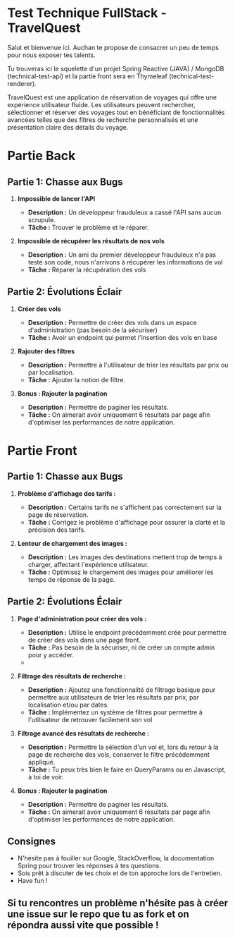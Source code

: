 # Test Technique FullStack - TravelQuest

Salut et bienvenue ici. Auchan te propose de consacrer un peu de temps pour nous exposer tes talents.

Tu trouveras ici le squelette d'un projet Spring Reactive (JAVA) / MongoDB (technical-test-api) et la partie front sera
en Thymeleaf (technical-test-renderer).

TravelQuest est une application de réservation de voyages qui offre une expérience utilisateur fluide. Les utilisateurs
peuvent rechercher, sélectionner et réserver des voyages tout en bénéficiant de fonctionnalités avancées telles que des
filtres de recherche personnalisés et une présentation claire des détails du voyage.

# Partie Back

## Partie 1: Chasse aux Bugs

1. **Impossible de lancer l'API**
    - **Description :** Un développeur frauduleux a cassé l'API sans aucun scrupule.
    - **Tâche :** Trouver le problème et le réparer.

2. **Impossible de récupérer les résultats de nos vols**
    - **Description :** Un ami du premier développeur frauduleux n'a pas testé son code, nous n'arrivons à récupérer les
      informations de vol
    - **Tâche :** Réparer la récupération des vols

## Partie 2: Évolutions Éclair

1. **Créer des vols**
    - **Description :** Permettre de créer des vols dans un espace d'administration (pas besoin de la sécuriser)
    - **Tâche :** Avoir un endpoint qui permet l'insertion des vols en base

2. **Rajouter des filtres**
    - **Description :** Permettre à l'utilisateur de trier les résultats par prix ou par localisation.
    - **Tâche :** Ajouter la notion de filtre.

3. **Bonus : Rajouter la pagination**
    - **Description :** Permettre de paginer les résultats.
    - **Tâche :** On aimerait avoir uniquement 6 résultats par page afin d'optimiser les performances de notre
      application.

# Partie Front

## Partie 1: Chasse aux Bugs

1. **Problème d'affichage des tarifs :**
    - **Description :** Certains tarifs ne s'affichent pas correctement sur la page de réservation.
    - **Tâche :** Corrigez le problème d'affichage pour assurer la clarté et la précision des tarifs.

2. **Lenteur de chargement des images :**
    - **Description :** Les images des destinations mettent trop de temps à charger, affectant l'expérience utilisateur.
    - **Tâche :** Optimisez le chargement des images pour améliorer les temps de réponse de la page.

## Partie 2: Évolutions Éclair

1. **Page d'administration pour créer des vols :**
    - **Description :** Utilise le endpoint précédemment créé pour permettre de créer des vols dans une page front.
    - **Tâche :** Pas besoin de la sécuriser, ni de créer un compte admin pour y accéder.
    -
2. **Filtrage des résultats de recherche :**
    - **Description :** Ajoutez une fonctionnalité de filtrage basique pour permettre aux utilisateurs de trier les
      résultats par prix, par localisation et/ou par dates.
    - **Tâche :** Implémentez un système de filtres pour permettre à l'utilisateur de retrouver facilement son vol

3. **Filtrage avancé des résultats de recherche :**
    - **Description :** Permettre la sélection d'un vol et, lors du retour à la page de recherche des vols, conserver le
      filtre précédemment appliqué.
    - **Tâche :** Tu peux très bien le faire en QueryParams ou en Javascript, à toi de voir.

4. **Bonus : Rajouter la pagination**
    - **Description :** Permettre de paginer les résultats.
    - **Tâche :** On aimerait avoir uniquement 6 résultats par page afin d'optimiser les performances de notre
      application.

## Consignes

- N'hésite pas à fouiller sur Google, StackOverflow, la documentation Spring pour trouver les réponses à tes questions.
- Sois prêt à discuter de tes choix et de ton approche lors de l'entretien.
- Have fun !

## Si tu rencontres un problème n'hésite pas à créer une issue sur le repo que tu as fork et on répondra aussi vite que possible !
